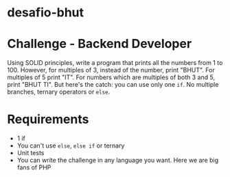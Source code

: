 # desafio-bhut

# Challenge - Backend Developer
Using SOLID principles, write a program that prints all the numbers from 1 to 100. However, for multiples of 3, instead of the number, print "BHUT". For multiples of 5 print "IT". For numbers which are multiples of both 3 and 5, print "BHUT TI".
But here's the catch: you can use only one `if`. No multiple branches, ternary operators or `else`.

# Requirements
* 1 if
* You can't use `else`, `else if` or ternary
* Unit tests
* You can write the challenge in any language you want. Here we are big fans of PHP